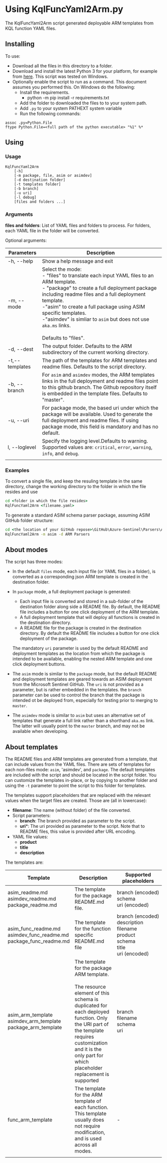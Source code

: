 # Using KqlFuncYaml2Arm.py

The KqlFuncYaml2Arm script generated deployable ARM templates from KQL function YAML files.

## Installing

To use:

- Download all the files in this directory to a folder.
- Download and install the latest Python 3 for your platform, for example from [here](https://www.python.org/downloads/). This script was tested on Windows.
- Optionally enable the script to run as a command. This document assumes you performed this. On Windows do the following:
    - Install the requirements.
        - python -m pip install -r requirements.txt
    - Add the folder to downloaded the files to to your system path.
    - Add `.py` to your system PATHEXT system variable
    - Run the following commands:

```
assoc .py=Python.File
ftype Python.File=<full path of the python executable> "%1" %*
```

## Using

### Usage

```
KqlFuncYaml2Arm
    [-h]
    [-m package, file, asim or asimdev]
    [-d destination folder]
    [-t templates folder]
    [-b branch]
    [-u uri]
    [-l debug]
    [files and folders ...]
```

### Arguments

**files and folders**: List of YAML files and folders to process. For folders, each YAML file in the folder will be converted.

Optional arguments:

| Parameters | Description |
| ---------------------------- | ----------- |
| -h, --help | Show a help message and exit |
| -m, --mode | Select the mode:<br> - "files" to translate each input YAML files to an ARM template.<br> - "package" to create a full deployment package including readme files and a full deployment template.<br> -"asim" to create a full package using ASIM specific templates.<br> -"asimdev" is simliar to `asim` but does not use `aka.ms` links.<br><br> Defaults to "files". |
| -d, --dest | The output folder. Defaults to the ARM subdirectory of the current working directory. |
| -t,--templates | The path of the templates for ARM templates and readme files. Defaults to the script directory. |
| -b, --branch | For `asim` and `asimdev` modes, the ARM templates links in the full deployment and readme files point to this github branch. The Github repository itself is embedded in the template files. Defaults to "master". |
| -u, --uri | For package mode, the based uri under which the package will be available. Used to generate the full deployment and readme files. If using package mode, this field is mandatory and has no default. |
| l, --loglevel | Specify the logging level.Defaults to warning. Supported values are: `critical`, `error`, `warning`, `info`, and `debug`. |
|||

### Examples

To convert a single file, and keep the resuling template in the same directory, change the working directory to the folder in which the file resides and use

``` cmd
cd <folder in which the file resides>
KqlFuncYaml2Arm <filename.yaml>
```

To generate a standard ASIM schema parser package, assuming ASIM GitHub folder structure:

```cmd
cd <the location of your GitHub repose>\GitHub\Azure-Sentinel\Parsers\ASimProcessEvent
KqlFuncYaml2Arm -m asim -d ARM Parsers
```

## About modes

The script has three modes:

- In the default `files` mode, each input file (or YAML files in a folder), is converted as a corresponding json ARM template is created in the destination folder.
- In `package` mode, a full deployment package is generated:
  - Each input file is converted and stored in a sub-folder of the destination folder along side a README file. By default, the README file includes a button for one click deployment of the ARM template.
  - A full deployment template that will deploy all functions is created in the destination directory.
  - A README file for the package is created in the destination directory. By default the README file includes a button for one click deployment of the package.

  The mandatory `uri` parameter is used by the default README and deployment templates as the location from which the package is intended to be available, enabling the nested ARM template and one click deployment buttons.

- The `asim` mode is similar to the `package` mode, but the default README and deployment templates are geared towards an ASIM deployment from the Microsoft Sentinel GitHub. The `uri` is not provided as a parameter, but is rather embedded in the templates. the `branch` parameter can be used to control the branch that the package is intended ot be deployed from, especially for testing prior to merging to `master`.

- The `asimdev` mode is similar to `asim` but uses an alternative set of templates that generate a full link rather than a shorthand `aka.ms` link. The latter will usually point to the `master` branch, and may not be available when developing.

## <a name="templates"></a> About templates

The README files and ARM templates are generated from a template, that can include values from the YAML files. There are sets of templates for each non-files mode: `asim`, 'asimdev', and `package`. The default templates are included with the script and should be located in the script folder. You can customize the templates in-place, or by copying to another folder and using the `-t` parameter to point the script to this folder for templates.

The templates support placeholders that are replaced with the relevant values when the target files are created. Those are (all in lowercase):

- **filename**: The name (without folder) of the file converted.
- Script parameters:
  - **branch**: The branch provided as parameter to the script.
  - **uri***: The uri provided as parameter to the script. Note that to README files, this value is provided after URL encoding.
- YAML file values:
  - **product**
  - **title**
  - **description**

The templates are:

| Template | Description | Supported placeholders |
| -------- | ----------- | ---------------------- |
| asim_readme.md<br>asimdev_readme.md<br>package_readme.md | The template for the package README.md file. | branch (encoded)<br>schema<br>uri (encoded) |
| asim_func_readme.md<br>asimdev_func_readme.md<br>package_func_readme.md | The template for the function specific README.md file | branch&nbsp;(encoded)<br>description<br>filename<br>product<br>schema<br>title<br>uri (encoded) |
| asim_arm_template<br>asimdev_arm_template<br>package_arm_template | The template for the package ARM template.<br><br>The resource element of this schema is duplicated for each deployed function. Only the URI part of the template requires customization and it is the only part for which placeholder replacement is supported | branch<br>filename<br>schema<br>uri |
| func_arm_template | The template for the ARM template of each function. This template usually does not require modification, and is used across all modes. | - |
||||
